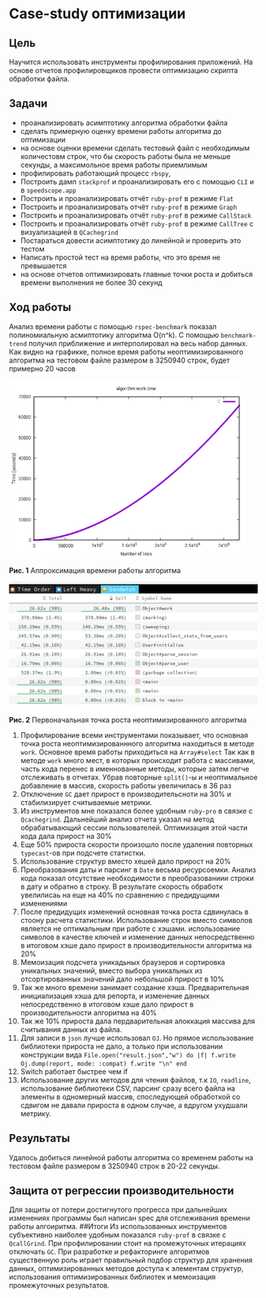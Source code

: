 # Case-study оптимизации
## Цель
Научится использовать инструменты профилирования приложений. На основе отчетов профилировщиков провести оптимизацию скрипта обработки файла.
## Задачи
- проанализировать асимптотику алгоритма обработки файла
- сделать примерную оценку времени работы алгоритма до оптимизации
- на основе оценки времени сделать тестовый файл с необходимым количестовм строк, что бы скорость работы была не меньше секунды, а максимольное время работы приемлимым
- профилировать работающий процесс `rbspy`,
- Построить дамп `stackprof` и проанализировать его с помощью `CLI` и в `speedscope.app`
- Построить и проанализировать отчёт `ruby-prof` в режиме `Flat`
- Построить и проанализировать отчёт `ruby-prof` в режиме `Graph`
- Построить и проанализировать отчёт `ruby-prof` в режиме `CallStack`
- Построить и проанализировать отчёт `ruby-prof` в режиме `CallTree` c визуализацией в `QCachegrind`
- Постараться довести асимптотику до линейной и проверить это тестом
- Написать простой тест на время работы, что это время не превышается
- на основе отчетов оптимизировать главные точки роста и добиться времени выполнения не более 30 секунд
## Ход работы
Анализ времени работы с помощью `rspec-benchmark` показал полиномиальную асмиптотику алгоритма O(n^k). 
С помощью `benchmark-trend` получил приближение и интерполировал на весь набор данных. 
Как видно на графикке, полное время работы неоптимизированного алгоритма на тестовом файле размером в 3250940 строк,
будет примерно 20 часов </br>

![](images/asymptote_plot.png)</br>

**Рис. 1** Аппроксимация времени работы алгоритма

![](images/stackprof-speedscope.png)</br>
**Рис. 2** Первоначальная точка роста неоптимизированного алгоритма

1. Профилирование всеми инструментами показывает, что основная точка роста неоптимизированнного алгоритма находиться в методе `work`. Основное время работы приходиться на `Array#select`
Так как в методе `work` много мест, в которых происходит работа с массивами, часть кода перенес в именнованные методы, которые затем легче отслеживать в отчетах.
Убрав повторные `split()`-ы и неоптимальное добавление в массив, скорость работы увеличилась в 36 раз
2. Отключение `GC` дает прирост в производительсноти на 30% и стабилизирует считываемые метрики.
3. Из инструментов мне показался более удобным `ruby-pro` в связке с `Qcachegrind`.
Дальнейший анализ отчета указал на метод обрабатывающий сессии пользователей. Оптимизация этой части кода дала прирост на 30%
4. Еще 50% прироста скорости произошло после удаления повторных `typecast`-ов при подсчете статистки.
5. Использование структур вместо хешей дало прирост на 20%
6. Преобразования даты и парсинг в `Date` весьма ресурсоемки.
 Анализ кода показал отсутствие необходимости в преобразованиии строки в дату и обратно в строку. 
 В результате скорость обработк увелилисаь на еще на 40% по сравнению с предидущими изменениями
7. После предидущих изменений основная точка роста сдвинулась в стоону расчета статистики. 
  Использование строк вместо символов является не оптимальным при работе с хэшами. 
   использование символов в качестве ключей и изменение данных непосредственно в итоговом хэше дало прирост в производительности алгоритма на 20%
8. Мемоизация подсчета уникадьных браузеров и сортировка уникальных значений, вместо выбора уникальных из отсортированных значений дало небольшой прирост в 10%
9. Так же много времени занимает создание хэша. Предварительная инициализация хэша для репорта, и изменение данных непосредственно в итоговом хэше дало прирост в производительности алгоритма на 40%
10. Так же 10% прироста дала пердварительная алоккация массива для считывания данных из файла.
11. Для записи в `json` лучше использовал `OJ`. Но прямое использование библиотеки прироста не дало, а только при использовании конструкции вида
`File.open("result.json","w") do |f|
  f.write Oj.dump(report, mode: :compat)
  f.write "\n"
end`
12. Switch работает быстрее чем if 
13. Использование других методов для чтения файлов, т.к `IO`, `readline`, использование библиотеки CSV, 
парсинг сразу всего файла на элементы в одномерный массив, споследующей обработкой со сдвигом не давали прироста в одном случае, а вдругом ухудшали метрику.

## Результаты
Удалось добиться линейной работы алгоритма со временем работы на тестовом файле размером в 3250940 строк в 20-22 секунды.
## Защита от регрессии производительности
Для защиты от потери достигнутого прогресса при дальнейших изменениях программы был написан spec для отслеживания времени работы алгоиритма.
##Итоги
Из использованных инструментов субъективно наиболее удобным показался `ruby-prof` в связке с `QcallGrind`. При профилировании стоит на промежуточных итерациях
отключать `GC`. При разработке и рефакторинге алгоритмов существенную роль играет правильный подбор структур для хранения данных, оптимизированных методов доступа к элементам структур,
использования оптимизированных библиотек и мемоизация промежуточных результатов.
